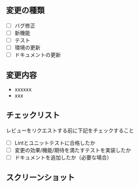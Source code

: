 ## 変更の種類
- [ ] バグ修正
- [ ] 新機能
- [ ] テスト
- [ ] 環境の更新
- [ ] ドキュメントの更新

## 変更内容
- xxxxxx
- xxx

## チェックリスト
レビューをリクエストする前に下記をチェックすること
- [ ] Lintとユニットテストに合格したか
- [ ] 変更の効果/機能/期待を満たすテストを実装したか
- [ ] ドキュメントを追加したか（必要な場合）

## スクリーンショット
<!-- スタイルなどの変更の場合はスクリーンショットがあるとレビューしやすいです -->